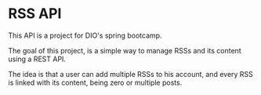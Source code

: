 # RSS API

This API is a project for DIO's spring bootcamp.

The goal of this project, is a simple way to manage RSSs and its content using a REST API.

The idea is that a user can add multiple RSSs to his account, and every RSS is linked with its content, being zero or multiple posts.



